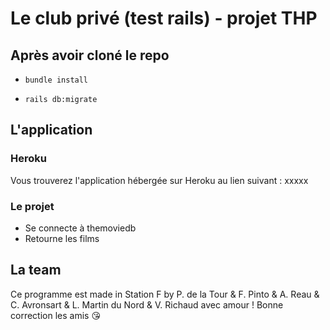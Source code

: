 # Le club privé (test rails) - projet THP

## Après avoir cloné le repo

- `bundle install`

- `rails db:migrate`

## L'application

### Heroku

Vous trouverez l'application hébergée sur Heroku au lien suivant : xxxxx

### Le projet

- Se connecte à themoviedb
- Retourne les films

## La team

Ce programme est made in Station F by P. de la Tour & F. Pinto & A. Reau & C. Avronsart & L. Martin du Nord & V. Richaud  avec amour ! Bonne correction les amis :kissing_heart:
